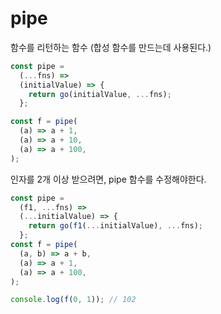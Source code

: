 # pipe

함수를 리턴하는 함수 (합성 함수를 만드는데 사용된다.)

```ts
const pipe =
  (...fns) =>
  (initialValue) => {
    return go(initialValue, ...fns);
  };

const f = pipe(
  (a) => a + 1,
  (a) => a + 10,
  (a) => a + 100,
);
```

인자를 2개 이상 받으려면, pipe 함수를 수정해야한다.

```ts
const pipe =
  (f1, ...fns) =>
  (...initialValue) => {
    return go(f1(...initialValue), ...fns);
  };
const f = pipe(
  (a, b) => a + b,
  (a) => a + 1,
  (a) => a + 100,
);

console.log(f(0, 1)); // 102
```
